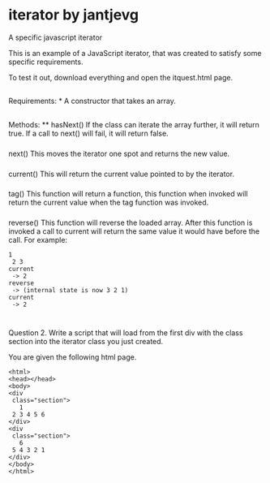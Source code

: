 # iterator by jantjevg
A specific javascript iterator

This is an example of a JavaScript iterator, that was created to satisfy some specific requirements.

To test it out, download everything and open the itquest.html page.

##
 Requirements:
*
 A constructor that takes an array.
##
 Methods:
**
 hasNext()
If
 the class can iterate the array further, it will return true.
If
 a call to next() will fail, it will return false.
###
 next()
This
 moves the iterator one spot and returns the new value.
###
 current()
This
 will return the current value pointed to by the iterator.
###
 tag()
This
 function will return a function, this function when invoked will return 
the
 current value when the tag function was invoked. 
###
 reverse() 
This
 function will reverse the loaded array. After this function is invoked a 
call
 to current will return the same value it would have before the call.
For
 example:

```
1
 2 3
current
 -> 2
reverse
 -> (internal state is now 3 2 1)
current
 -> 2
```

#
 Question 2.
Write
 a script that will load from the first div with the class section into the iterator class you just created.

You
 are given the following html page.

```
<html>
<head></head>
<body>
<div
 class="section">
   1
 2 3 4 5 6
</div>
<div
 class="section">
   6
 5 4 3 2 1
</div>
</body>
</html>
```
